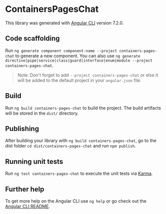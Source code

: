 # ContainersPagesChat

This library was generated with [Angular CLI](https://github.com/angular/angular-cli) version 7.2.0.

## Code scaffolding

Run `ng generate component component-name --project containers-pages-chat` to generate a new component. You can also use `ng generate directive|pipe|service|class|guard|interface|enum|module --project containers-pages-chat`.

> Note: Don't forget to add `--project containers-pages-chat` or else it will be added to the default project in your `angular.json` file.

## Build

Run `ng build containers-pages-chat` to build the project. The build artifacts will be stored in the `dist/` directory.

## Publishing

After building your library with `ng build containers-pages-chat`, go to the dist folder `cd dist/containers-pages-chat` and run `npm publish`.

## Running unit tests

Run `ng test containers-pages-chat` to execute the unit tests via [Karma](https://karma-runner.github.io).

## Further help

To get more help on the Angular CLI use `ng help` or go check out the [Angular CLI README](https://github.com/angular/angular-cli/blob/master/README.md).
